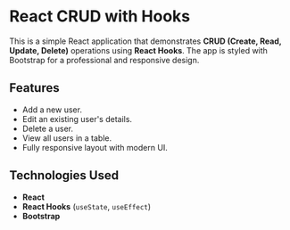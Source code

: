 # React CRUD with Hooks  

This is a simple React application that demonstrates **CRUD (Create, Read, Update, Delete)** operations using **React Hooks**. The app is styled with Bootstrap for a professional and responsive design.  

## Features  
- Add a new user.  
- Edit an existing user's details.  
- Delete a user.  
- View all users in a table.  
- Fully responsive layout with modern UI.  

## Technologies Used  
- **React**  
- **React Hooks** (`useState`, `useEffect`)  
- **Bootstrap**
